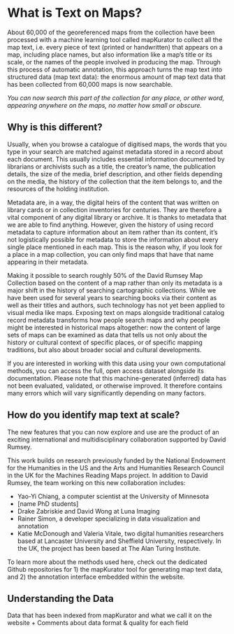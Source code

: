 # What is Text on Maps?

About 60,000 of the georeferenced maps from the collection have been processed with a machine learning tool called mapKurator to collect all the map text, i.e. every piece of text (printed or handwritten) that appears on a map, including place names, but also information like a map’s title or its scale, or the names of the people involved in producing the map. Through this process of automatic annotation, this approach turns the map text into structured data (map text data): the enormous amount of map text data that has been collected from 60,000 maps is now searchable. 

*You can now search this part of the collection for any place, or other word, appearing anywhere on the maps, no matter how small or obscure.* 

## Why is this different?
Usually, when you browse a catalogue of digitised maps, the words that you type in your search are matched against metadata stored in a record about each document. This usually includes essential information documented by librarians or archivists such as a title, the creator’s name, the publication details, the size of the media, brief description, and other fields depending on the media, the history of the collection that the item belongs to, and the resources of the holding institution. 

Metadata are, in a way, the digital heirs of the content that was written on library cards or in collection inventories for centuries. They are therefore a vital component of any digital library or archive. It is thanks to metadata that we are able to find anything. However, given the history of using record metadata to capture information about an item rather than its content, it’s not logistically possible for metadata to store the information about every single place mentioned in each map. This is the reason why, if you look for a place in a map collection, you can only find maps that have that name appearing in their metadata.

Making it possible to search roughly 50% of the David Rumsey Map Collection based on the content of a map rather than only its metadata is a major shift in the history of searching cartographic collections. While we have been used for several years to searching books via their content as well as their titles and authors, such technology has not yet been applied to visual media like maps. Exposing text on maps alongside traditional catalog record metadata transforms how people search maps and why people might be interested in historical maps altogether: now the content of large sets of maps can be examined as data that tells us not only about the history or cultural context of specific places, or of specific mapping traditions, but also about broader social and cultural developments. 

If you are interested in working with this data using your own computational methods, you can access the full, open access dataset alongside its documentation. Please note that this machine-generated (inferred) data has not been evaluated, validated, or otherwise improved. It therefore contains many errors which will vary significantly depending on many factors. 

## How do you identify map text at scale?
The new features that you can now explore and use are the product of an exciting international and multidisciplinary collaboration supported by David Rumsey. 

This work builds on research previously funded by the National Endowment for the Humanities in the US and the Arts and Humanities Research Council in the UK for the Machines Reading Maps project. In addition to David Rumsey, the team working on this new collaboration includes:

- Yao-Yi Chiang, a computer scientist at the University of Minnesota 
- [name PhD students] 
- Drake Zabriskie and David Wong at Luna Imaging 
- Rainer Simon, a developer specializing in data visualization and annotation 
- Katie McDonough and Valeria Vitale, two digital humanities researchers based at Lancaster University and Sheffield University, respectively. In the UK, the project has been based at The Alan Turing Institute.

To learn more about the methods used here, check out the dedicated Github repositories for 1) the mapKurator tool for generating map text data, and 2) the annotation interface embedded within the website. 

## Understanding the Data

Data that has been indexed from mapKurator and what we call it on the website + Comments about data format & quality for each field 
